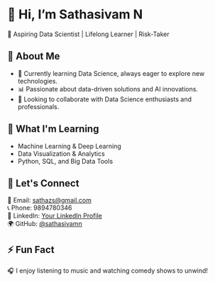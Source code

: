 # 👋 Hi, I’m Sathasivam N  
🚀 Aspiring Data Scientist | Lifelong Learner | Risk-Taker  

## 👀 About Me  
- 🎯 Currently learning Data Science, always eager to explore new technologies.  
- 📊 Passionate about data-driven solutions and AI innovations.  
- 🤝 Looking to collaborate with Data Science enthusiasts and professionals.  

## 🌱 What I'm Learning  
- Machine Learning & Deep Learning  
- Data Visualization & Analytics  
- Python, SQL, and Big Data Tools  

## 💬 Let's Connect  
📩 Email: [sathazs@gmail.com](mailto:sathazs@gmail.com)  
📞 Phone: 9894780346  
💼 LinkedIn: [Your LinkedIn Profile](www.linkedin.com/in/nagaraj-sathasivam-12475b32)  
🌍 GitHub: [@sathasivamn](https://github.com/sathasivamn/sathasivamn.git)

## ⚡ Fun Fact  
🎧 I enjoy listening to music and watching comedy shows to unwind! 

